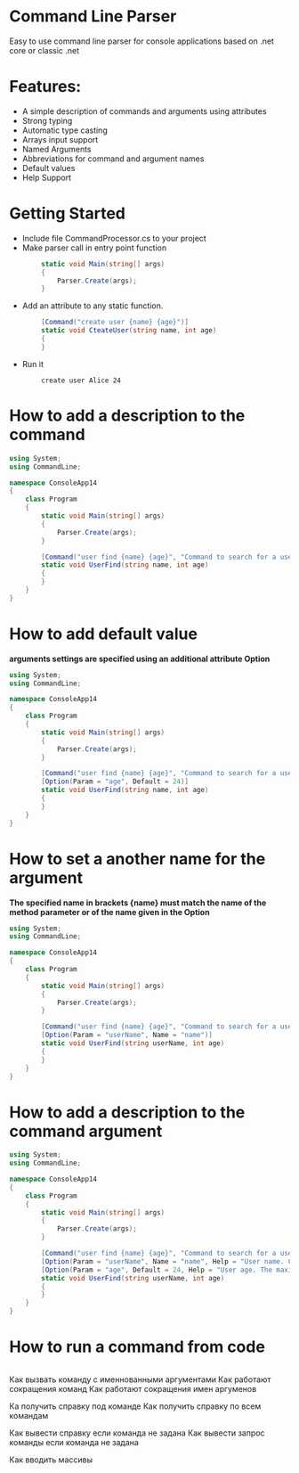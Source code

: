 # Command Line Parser
Easy to use command line parser for console applications based on .net core or classic .net

# Features:
- A simple description of commands and arguments using attributes
- Strong typing
- Automatic type casting
- Arrays input support
- Named Arguments
- Abbreviations for command and argument names
- Default values
- Help Support

# Getting Started
- Include file CommandProcessor.cs to your project
- Make parser call in entry point function
```csharp
        static void Main(string[] args)
        {
            Parser.Create(args);
        }
```
- Add an attribute to any static function.
```csharp
        [Command("create user {name} {age}")]
        static void CteateUser(string name, int age)
        {
        }
```
- Run it
```
        create user Alice 24
```

# How to add a description to the command
```csharp
using System;
using CommandLine;

namespace ConsoleApp14
{
    class Program
    {
        static void Main(string[] args)
        {
            Parser.Create(args);
        }

        [Command("user find {name} {age}", "Command to search for a user by name and age")]
        static void UserFind(string name, int age)
        {
        }
    }
}
```

# How to add default value
__arguments settings are specified using an additional attribute Option__
```csharp
using System;
using CommandLine;

namespace ConsoleApp14
{
    class Program
    {
        static void Main(string[] args)
        {
            Parser.Create(args);
        }

        [Command("user find {name} {age}", "Command to search for a user by name and age")]
        [Option(Param = "age", Default = 24)]
        static void UserFind(string name, int age)
        {
        }
    }
}
```

# How to set a another name for the argument
__The specified name in brackets {name} must match the name of the method parameter or of the name given in the Option__
```csharp
using System;
using CommandLine;

namespace ConsoleApp14
{
    class Program
    {
        static void Main(string[] args)
        {
            Parser.Create(args);
        }

        [Command("user find {name} {age}", "Command to search for a user by name and age")]
        [Option(Param = "userName", Name = "name")]
        static void UserFind(string userName, int age)
        {
        }
    }
}
```

# How to add a description to the command argument
```csharp
using System;
using CommandLine;

namespace ConsoleApp14
{
    class Program
    {
        static void Main(string[] args)
        {
            Parser.Create(args);
        }

        [Command("user find {name} {age}", "Command to search for a user by name and age")]
        [Option(Param = "userName", Name = "name", Help = "User name. Case sensitive.")]
        [Option(Param = "age", Default = 24, Help = "User age. The maximum value is 90 years.")]
        static void UserFind(string userName, int age)
        {
        }
    }
}
```

# How to run a command from code
```csharp

```



Как вызвать команду с именнованными аргументами
Как работают сокращения команд
Как работают сокращения имен аргуменов



Ка получить справку под команде
Как получить справку по всем командам

Как вывести справку если команда не задана
Как вывести запрос команды если команда не задана

Как вводить массивы


# 
        
```csharp
```
